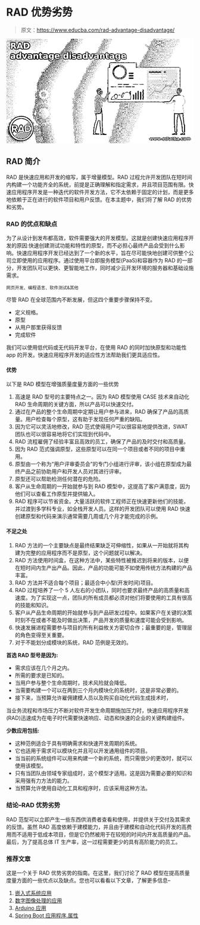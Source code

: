 # RAD 优势劣势

> 原文：<https://www.educba.com/rad-advantage-disadvantage/>

![RAD advantage disadvantage](img/5b13c2c06d2dc4ed5ec8c4f93171dc1c.png)



## RAD 简介

RAD 是快速应用和开发的缩写，属于增量模型。RAD 过程允许开发团队在短时间内构建一个功能齐全的系统，前提是正确理解和指定需求，并且项目范围有限。快速应用程序开发是一种迭代的软件开发方法，它不太依赖于固定的计划，而是更多地依赖于正在进行的软件项目和用户反馈。在本主题中，我们将了解 RAD 的优势和劣势。

### RAD 的优点和缺点

为了从设计到发布都高效，软件需要强大的开发模型。这就是创建快速应用程序开发的原因:快速创建测试功能和特性的原型，而不必担心最终产品会受到什么影响。快速应用程序开发已经达到了一个新的水平，旨在尽可能快地创建可供整个公司立即使用的应用程序。通过使用平台即服务模型(PaaS)和容器作为 RAD 的一部分，开发团队可以更快、更智能地工作，同时减少云开发环境的服务器和基础设施需求。

<small>网页开发、编程语言、软件测试&其他</small>

尽管 RAD 在全球范围内不断发展，但这四个重要步骤保持不变。

*   定义规格。
*   原型
*   从用户那里获得反馈
*   完成软件

我们可以使用低代码或无代码开发平台，在使用 RAD 的同时加快原型和功能性 app 的开发。快速应用程序开发的适应性方法帮助我们更具适应性。

#### 优势

以下是 RAD 模型在增强质量度量方面的一些优势

1.  高速是 RAD 型号的主要特点之一。因为 RAD 模型使用 CASE 技术来自动化 RAD 生命周期的关键方面，所以产品可以快速交付。
2.  通过在产品的整个生命周期中定期让用户参与进来，RAD 确保了产品的高质量。用户检查每个原型，这有助于发现任何严重的缺陷。
3.  因为它可以灵活地修改，RAD 范式使得用户可以很容易地提供改进，SWAT 团队也可以很容易地将它们实现到代码中。
4.  RAD 流程雇佣了经验丰富且高效的员工，确保了产品的及时交付和高质量。
5.  因为 RAD 范式强调原型，这些原型可以在同一个项目或者不同的项目中重用。
6.  原型由一个称为“用户评审委员会”的专门小组进行评审，该小组在原型成为最终产品之前协助用户和开发人员对其进行评审。
7.  原型还可以帮助检测任何潜在的危险。
8.  客户从生命周期的一开始就参与到 RAD 模型中，这提高了客户满意度，因为他们可以查看工作原型并提供输入。
9.  RAD 程序可以节省资金。大量活跃的软件工程师正在快速更新他们的技能，并过渡到多学科专业，如全栈开发人员。这样的开发团队可以使用 RAD 快速创建原型和代码来演示通常需要几周或几个月才能完成的示例。

#### 不足之处

1.  RAD 方法的一个主要缺点是最终结果缺乏可伸缩性，如果从一开始就将其构建为完整的应用程序而不是原型，这个问题就可以解决。
2.  RAD 方法使用时间盒，在这种方法中，某些特性被推迟到将来的版本，以便在短时间内生产出产品。因此，产品的功能可能不如使用传统方法构建的产品丰富。
3.  RAD 方法并不适合每个项目；最适合中小型(开发时间)项目。
4.  RAD 过程培养了一个 5 人左右的小团队，同时也要求最终产品的高质量和高速度。为了实现这一点，团队的所有成员都必须对他们将要使用的工具有很高的技能和知识。
5.  客户从产品生命周期的开始就参与到产品研发过程中。如果客户在关键的决策时刻不在或者不能及时做出决策，产品开发的质量和速度可能会受到影响。
6.  快速发展进程需要参与项目的所有利益攸关方密切合作；最重要的是，管理层的角色变得至关重要。
7.  对于不能划分成模块的系统，RAD 范例是无效的。

**首选 RAD 型号是因为:**

*   需求应该在几个月之内。
*   所需的要求是已知的。
*   当用户参与整个生命周期时，技术风险就会降低。
*   当需要构建一个可以在两到三个月内模块化的系统时，这是非常必要的。
*   接下来，当预算允许雇佣建模人员以及购买自动化代码生成技术时，

当业务流程和市场压力不断对软件开发生命周期施加压力时，快速应用程序开发(RAD)迅速成为在电子时代需要快速响应、动态和快速的企业的关键构建组件。

**少数应用包括:**

*   这种范例适合于具有明确需求和快速开发周期的系统。
*   它也适用于需求可以模块化并且可以开发通用组件的项目。
*   当当前的系统组件可以用来构建一个新的系统，而只需很少的更改时，就可以使用该模型。
*   只有当团队由领域专家组成时，这个模型才适用。这是因为需要必要的知识和采用强有力方法的能力。
*   当预算允许使用自动化工具和程序时，应该采用这种方法。

### 结论–RAD 优势劣势

RAD 范型可以立即产生一些东西供消费者查看和使用，并提供关于交付及其需求的反馈。虽然 RAD 高度依赖于建模能力，并且由于建模和自动化代码开发的高费用而不适用于低成本项目，但是它仍然被用于在较短的时间内开发高质量的产品。最后，为了提高总体 IT 生产率，这一过程需要更少的具有高阶能力的员工。

### 推荐文章

这是一个关于 RAD 优势劣势的指南。在这里，我们讨论了 RAD 模型在提高质量度量方面的一些优点以及缺点。您也可以看看以下文章，了解更多信息–

1.  [嵌入式系统应用](https://www.educba.com/embedded-systems-applications/)
2.  [数字图像处理的应用](https://www.educba.com/application-of-digital-image-processing/)
3.  [Arduino 应用](https://www.educba.com/arduino-application/)
4.  [Spring Boot 应用程序.属性](https://www.educba.com/spring-boot-application-properties/)





